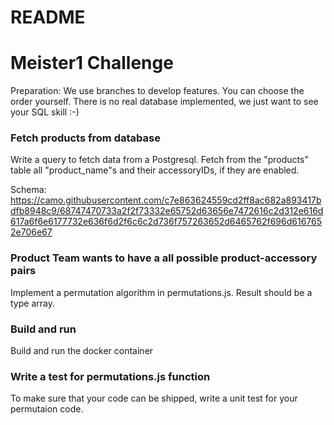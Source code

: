 # README #

# Meister1 Challenge

Preparation: We use branches to develop features. You can choose the order yourself. There is no real database implemented, we just want to see your SQL skill :-)

### Fetch products from database

Write a query to fetch data from a Postgresql. Fetch from the "products" table all "product_name"s and their accessoryIDs, if they are enabled.

Schema: https://camo.githubusercontent.com/c7e863624559cd2ff8ac682a893417bdfb8948c9/68747470733a2f2f73332e65752d63656e7472616c2d312e616d617a6f6e6177732e636f6d2f6c6c2d736f757263652d6465762f696d6167652e706e67

### Product Team wants to have a all possible product-accessory pairs

Implement a permutation algorithm in permutations.js. Result should be a type array.

### Build and run

Build and run the docker container

### Write a test for permutations.js function

To make sure that your code can be shipped, write a unit test for your permutaion code.




